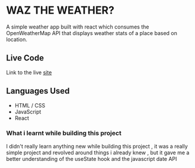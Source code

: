 # WAZ THE WEATHER?
A simple weather app built with react which consumes the OpenWeatherMap API that displays weather stats of a place based on location.

## Live Code
Link to the live [site](https://waztheweather.netlify.app)

## Languages Used
- HTML / CSS
- JavaScript
- React

### What i learnt while building this project
I didn't really learn anything new while building this project , it was a really simple project and revolved around things i already knew , but it gave me a better 
understanding of the useState hook and the javascript date API
